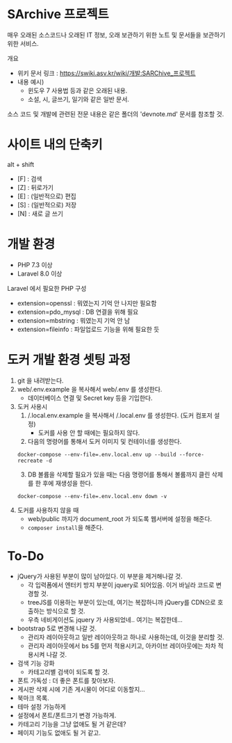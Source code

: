 # SArchive 프로젝트

 매우 오래된 소스코드나 오래된 IT 정보, 오래 보관하기 위한 노트 및 문서들을 보관하기 위한 서비스.


개요
* 위키 문서 링크 : https://swiki.asv.kr/wiki/개발:SARChive_프로젝트
* 내용 예시)
  * 윈도우 7 사용법 등과 같은 오래된 내용.
  * 소설, 시, 글쓰기, 일기와 같은 일반 문서.


소스 코드 및 개발에 관련된 전문 내용은 같은 폴더의 'devnote.md' 문서를 참조할 것.


# 사이트 내의 단축키
alt + shift
- [F] : 검색
- [Z] : 뒤로가기
- [E] : (일반적으로) 편집
- [S] : (일반적으로) 저장
- [N] : 새로 글 쓰기


# 개발 환경
* PHP 7.3 이상
* Laravel 8.0 이상


Laravel 에서 필요한 PHP 구성

* extension=openssl : 뭐였는지 기억 안 나지만 필요함
* extension=pdo_mysql : DB 연결을 위해 필요
* extension=mbstring : 뭐였는지 기억 안 남
* extension=fileinfo : 파일업로드 기능을 위해 필요한 듯


# 도커 개발 환경 셋팅 과정
1. git 을 내려받는다.
2. web/.env.example 을 복사해서 web/.env 를 생성한다.
    - 데이터베이스 연결 및 Secret key 등을 기입한다.
3. 도커 사용시
    1. /.local.env.example 을 복사해서 /.local.env 를 생성한다. (도커 컴포저 설정)
        - 도커를 사용 안 할 때에는 필요하지 않다.
    2. 다음의 명령어를 통해서 도커 이미지 및 컨테이너를 생성한다.
    ```console
    docker-compose --env-file=.env.local.env up --build --force-recreate -d
    ```
    3. DB 볼륨을 삭제할 필요가 있을 때는 다음 명령어를 통해서 볼륨까지 클린 삭제를 한 후에 재생성을 한다.
    ```console
    docker-compose --env-file=.env.local.env down -v
    ```
4. 도커를 사용하지 않을 때
    - web/public 까지가 document_root 가 되도록 웹서버에 설정을 해준다.
    - `composer install`을 해준다.


# To-Do
- jQuery가 사용된 부분이 많이 남아있다. 이 부분을 제거해나갈 것. 
    - 각 입력폼에서 엔터키 방지 부분이 jquery로 되어있음. 이거 바닐라 코드로 변경할 것.
    - treeJS를 이용하는 부분이 있는데, 여기는 복잡하니까 jQuery를 CDN으로 호출하는 방식으로 할 것.
    - 우측 네비게이션도 jquery 가 사용되었네.. 여기는 복잡한데...
- bootstrap 5로 변경해 나갈 것.
    - 관리자 레이아웃하고 일반 레이아웃하고 하나로 사용하는데, 이것을 분리할 것.
    - 관리자 레이아웃에서 bs 5를 먼저 적용시키고, 아카이브 레이아웃에는 차차 적용시켜 나갈 것.
- 검색 기능 강화
    - 카테고리별 검색이 되도록 할 것.
- 폰트 가독성 : 더 좋은 폰트를 찾아보자.
- 게시판 삭제 시에 기존 게시물이 어디로 이동할지...
- 북마크 목록.
- 테마 설정 가능하게
- 설정에서 폰트/폰트크기 변경 가능하게.
- 카테고리 기능을 그냥 없애도 될 거 같은데?
- 페이지 기능도 없애도 될 거 같고.